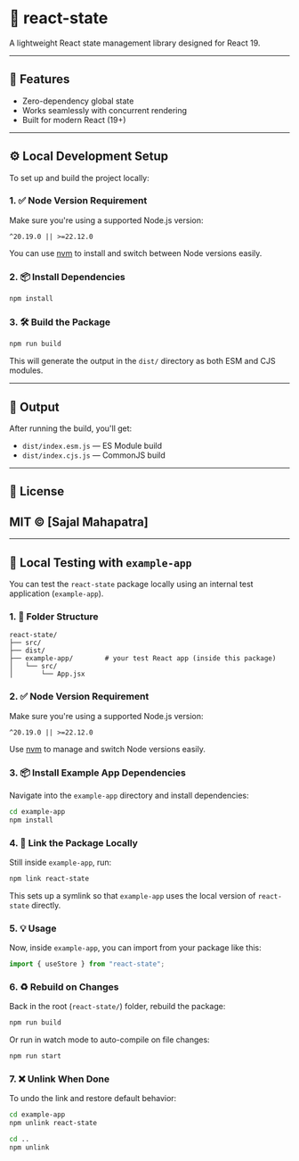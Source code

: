 # 🧠 react-state

A lightweight React state management library designed for React 19.

---

## 🚀 Features

- Zero-dependency global state
- Works seamlessly with concurrent rendering
- Built for modern React (19+)

---

## ⚙️ Local Development Setup

To set up and build the project locally:

### 1. ✅ Node Version Requirement

Make sure you're using a supported Node.js version:

```
^20.19.0 || >=22.12.0
```

You can use [nvm](https://github.com/nvm-sh/nvm) to install and switch between Node versions easily.

### 2. 📦 Install Dependencies

```bash
npm install
```

### 3. 🛠️ Build the Package

```bash
npm run build
```

This will generate the output in the `dist/` directory as both ESM and CJS modules.

---

## 📂 Output

After running the build, you'll get:

- `dist/index.esm.js` — ES Module build
- `dist/index.cjs.js` — CommonJS build

---

## 📝 License

## MIT © [Sajal Mahapatra]

---

## 🧪 Local Testing with `example-app`

You can test the `react-state` package locally using an internal test application (`example-app`).

### 1. 📁 Folder Structure

```
react-state/
├── src/
├── dist/
├── example-app/        # your test React app (inside this package)
│   └── src/
│       └── App.jsx
```

### 2. ✅ Node Version Requirement

Make sure you're using a supported Node.js version:

```
^20.19.0 || >=22.12.0
```

Use [nvm](https://github.com/nvm-sh/nvm) to manage and switch Node versions easily.

### 3. 📦 Install Example App Dependencies

Navigate into the `example-app` directory and install dependencies:

```bash
cd example-app
npm install
```

### 4. 🔗 Link the Package Locally

Still inside `example-app`, run:

```bash
npm link react-state
```

This sets up a symlink so that `example-app` uses the local version of `react-state` directly.

### 5. 💡 Usage

Now, inside `example-app`, you can import from your package like this:

```js
import { useStore } from "react-state";
```

### 6. ♻️ Rebuild on Changes

Back in the root (`react-state/`) folder, rebuild the package:

```bash
npm run build
```

Or run in watch mode to auto-compile on file changes:

```bash
npm run start
```

### 7. ❌ Unlink When Done

To undo the link and restore default behavior:

```bash
cd example-app
npm unlink react-state

cd ..
npm unlink
```
